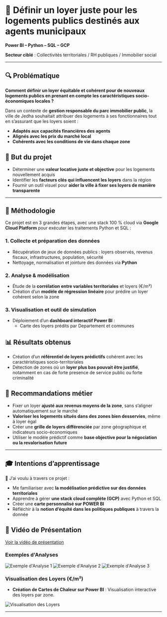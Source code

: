 # 🏡 Définir un loyer juste pour les logements publics destinés aux agents municipaux  
**Power BI – Python – SQL – GCP**

**Secteur ciblé** : Collectivités territoriales / RH publiques / Immobilier social

---

## 🔍 Problématique  
**Comment définir un loyer équitable et cohérent pour de nouveaux logements publics en prenant en compte les caractéristiques socio-économiques locales ?**

Dans un contexte de **gestion responsable du parc immobilier public**, la ville de Jedha souhaitait attribuer des logements à ses fonctionnaires tout en s’assurant que les loyers soient :

- **Adaptés aux capacités financières des agents**
- **Alignés avec les prix du marché local**
- **Cohérents avec les conditions de vie dans chaque zone**


## 🎯 But du projet  
- Déterminer une **valeur locative juste et objective** pour les logements nouvellement acquis
- Identifier les **facteurs clés qui influencent les loyers** dans la région
- Fournir un outil visuel pour **aider la ville à fixer ses loyers de manière transparente**

---

## 🧠 Méthodologie  
Ce projet est en 3 grandes étapes, avec une stack 100 % cloud via **Google Cloud Platform** pour exécuter les traitements Python et SQL :

### 1. Collecte et préparation des données  
- Récupération de jeux de données publics : loyers observés, revenus fiscaux, infrastructures, population, sécurité
- Nettoyage, normalisation et jointure des données via **Python**

### 2. Analyse & modélisation  
- Étude de la **corrélation entre variables territoriales** et loyers (€/m²)
- Création d’un **modèle de régression linéaire** pour prédire un loyer cohérent selon la zone


### 3. Visualisation et outil de simulation  
- Déploiement d’un **dashboard interactif Power BI** :
  - Carte des loyers prédits par Departement et communes


## 📊 Résultats obtenus  
- Création d’un **référentiel de loyers prédictifs** cohérent avec les caractéristiques socio-territoriales
- Détection de zones où un **loyer plus bas pouvait être justifié**, notamment en cas de forte presence de service public ou forte criminalité


## 📌 Recommandations métier  
- Fixer un loyer **ajusté aux revenus moyens de la zone**, sans s’aligner automatiquement sur le marché
- **Valoriser les logements situés dans des zones bien desservies**, même à loyer égal
- Créer une **grille de loyers différenciée** par zone géographique et indicateurs socio-économiques
- Utiliser le modèle prédictif comme **base objective pour la négociation ou la revalorisation future**

---

## 🎓 Intentions d’apprentissage  
🎯 J’ai voulu à travers ce projet :
- Me familiariser avec **la modélisation prédictive sur des données territoriales**
- Apprendre à gérer **une stack cloud complète (GCP)** avec Python et SQL
- Créer une **carte personnalisé sur POWER BI** 
- Réfléchir à la **notion d’équité dans les politiques publiques** à travers la donnée



## 🎥 **Vidéo de Présentation**

[Voir la vidéo de présentation](https://drive.google.com/file/d/1F-eeXRD753TBManof235gotAZtUxodrC/view?usp=sharing)


### **Exemples d'Analyses**

![Exemple d'Analyse 1](https://github.com/user-attachments/assets/39e534b1-ee0d-4e54-80c7-2567764407b6)
![Exemple d'Analyse 2](https://github.com/user-attachments/assets/7468bddf-9771-4430-8ace-80c95f79997e)
![Exemple d'Analyse 3](https://github.com/user-attachments/assets/c88b92c6-1113-40ef-9665-11563737113b)



### **Visualisation des Loyers (€/m²)**

- **Création de Cartes de Chaleur sur Power BI** : Visualisation interactive des loyers par zone.

![Visualisation des Loyers](https://github.com/user-attachments/assets/8675c276-ee32-4ce8-89f5-36e02183defb)

---
